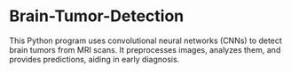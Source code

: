 # Brain-Tumor-Detection
This Python program uses convolutional neural networks (CNNs) to detect brain tumors from MRI scans. It preprocesses images, analyzes them, and provides predictions, aiding in early diagnosis.
